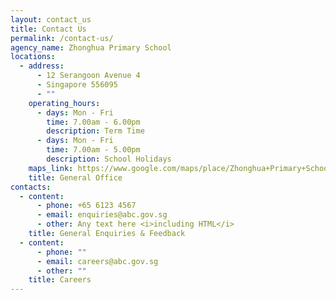 ```yaml
---
layout: contact_us
title: Contact Us
permalink: /contact-us/
agency_name: Zhonghua Primary School
locations:
  - address:
      - 12 Serangoon Avenue 4
      - Singapore 556095
      - ""
    operating_hours:
      - days: Mon - Fri
        time: 7.00am - 6.00pm
        description: Term Time
      - days: Mon - Fri
        time: 7.00am - 5.00pm
        description: School Holidays
    maps_link: https://www.google.com/maps/place/Zhonghua+Primary+School/@1.3598531,103.8695741,17z/data=!3m2!4b1!5s0x31da17aa2967fb09:0xcf3121e3b5fa38f6!4m6!3m5!1s0x31da17aa39517ac9:0xec3925b798d00a36!8m2!3d1.3598531!4d103.8695741!16s%2Fg%2F1tg29_yk
    title: General Office
contacts:
  - content:
      - phone: +65 6123 4567
      - email: enquiries@abc.gov.sg
      - other: Any text here <i>including HTML</i>
    title: General Enquiries & Feedback
  - content:
      - phone: ""
      - email: careers@abc.gov.sg
      - other: ""
    title: Careers
---
```

